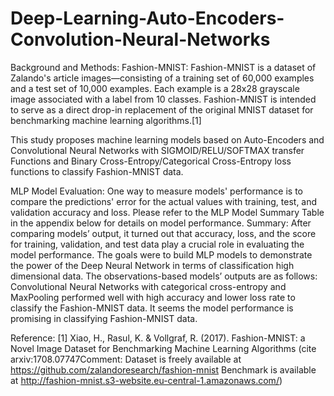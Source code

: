 # Deep-Learning-Auto-Encoders-Convolution-Neural-Networks

Background and Methods:
Fashion-MNIST: Fashion-MNIST is a dataset of Zalando's article images—consisting of a training set of 60,000 examples and a test set of 10,000 examples. Each example is a 28x28 grayscale image associated with a label from 10 classes. Fashion-MNIST is intended to serve as a direct drop-in replacement of the original MNIST dataset for benchmarking machine learning algorithms.[1]

This study proposes machine learning models based on Auto-Encoders and Convolutional Neural Networks with SIGMOID/RELU/SOFTMAX transfer Functions and Binary Cross-Entropy/Categorical Cross-Entropy loss functions to classify Fashion-MNIST data.

MLP Model Evaluation:
One way to measure models' performance is to compare the predictions' error for the actual values with training, test, and validation accuracy and loss. Please refer to the MLP Model Summary Table in the appendix below for details on model performance.
Summary:
After comparing models’ output, it turned out that accuracy, loss, and the score for training, validation, and test data play a crucial role in evaluating the model performance. The goals were to build MLP models to demonstrate the power of the Deep Neural Network in terms of classification high dimensional data. The observations-based models’ outputs are as follows:
Convolutional Neural Networks with categorical cross-entropy and MaxPooling performed well with high accuracy and lower loss rate to classify the Fashion-MNIST data. It seems the model performance is promising in classifying Fashion-MNIST data.

Reference: [1] Xiao, H., Rasul, K. & Vollgraf, R. (2017). Fashion-MNIST: a Novel Image Dataset for Benchmarking Machine Learning Algorithms (cite arxiv:1708.07747Comment: Dataset is freely available at https://github.com/zalandoresearch/fashion-mnist Benchmark is available at http://fashion-mnist.s3-website.eu-central-1.amazonaws.com/)
